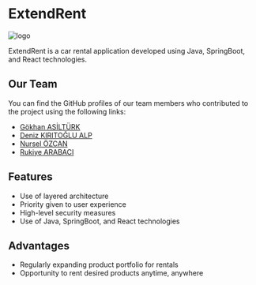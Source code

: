 # ExtendRent
![logo](https://github.com/GokhanAsilturk/tobeto_rentAcar_crew_project/src/main/assets/extendRentLogoV1.jpg)


ExtendRent is a car rental application developed using Java, SpringBoot, and React technologies.

## Our Team

You can find the GitHub profiles of our team members who contributed to the project using the following links:
- [Gökhan ASİLTÜRK](https://github.com/GokhanAsilturk)
- [Deniz KIRITOĞLU ALP](https://github.com/DnzErnOck)
- [Nursel ÖZCAN](https://github.com/Nurselina)
- [Rukiye ARABACI](https://github.com/Rkye)

## Features

- Use of layered architecture
- Priority given to user experience
- High-level security measures
- Use of Java, SpringBoot, and React technologies

## Advantages

- Regularly expanding product portfolio for rentals
- Opportunity to rent desired products anytime, anywhere
